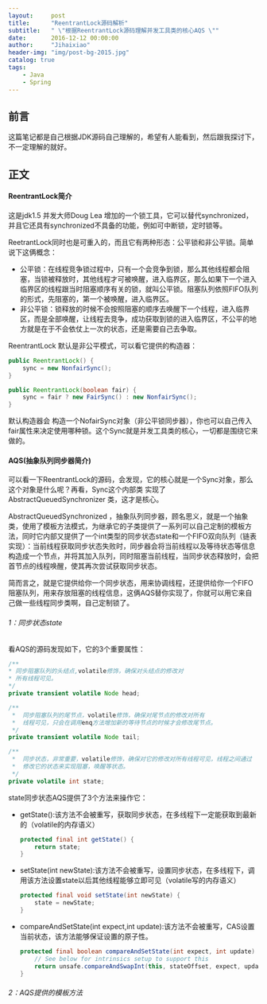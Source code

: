 ```yaml
---
layout:     post
title:      "ReentrantLock源码解析"
subtitle:   " \"根据ReentrantLock源码理解并发工具类的核心AQS \""
date:       2016-12-12 00:00:00
author:     "Jihaixiao"
header-img: "img/post-bg-2015.jpg"
catalog: true
tags:
    - Java
    - Spring
---
```





## 前言

这篇笔记都是自己根据JDK源码自己理解的，希望有人能看到，然后跟我探讨下，不一定理解的就好。

## 正文

#### ReentrantLock简介

这是jdk1.5 并发大师Doug Lea 增加的一个锁工具，它可以替代synchronized，并且它还具有synchronized不具备的功能，例如可中断锁，定时锁等。

ReetrantLock同时也是可重入的，而且它有两种形态：公平锁和非公平锁。简单说下这俩概念：

- 公平锁：在线程竞争锁过程中，只有一个会竞争到锁，那么其他线程都会阻塞，当锁被释放时，其他线程才可被唤醒，进入临界区，那么如果下一个进入临界区的线程跟当时阻塞顺序有关的锁，就叫公平锁。阻塞队列依照FIFO队列的形式，先阻塞的，第一个被唤醒，进入临界区。
- 非公平锁：锁释放的时候不会按照阻塞的顺序去唤醒下一个线程，进入临界区，而是全部唤醒，让线程去竞争，成功获取到锁的进入临界区，不公平的地方就是在于不会依仗上一次的状态，还是需要自己去争取。

ReentrantLock 默认是非公平模式，可以看它提供的构造器：

```java
public ReentrantLock() {
    sync = new NonfairSync();
}

public ReentrantLock(boolean fair) {
    sync = fair ? new FairSync() : new NonfairSync();
}
```

默认构造器会 构造一个NofairSync对象（非公平锁同步器），你也可以自己传入fair属性来决定使用哪种锁。这个Sync就是并发工具类的核心，一切都是围绕它来做的。

#### AQS(抽象队列同步器简介)

可以看一下ReentrantLock的源码，会发现，它的核心就是一个Sync对象，那么这个对象是什么呢？再看，Sync这个内部类 实现了AbstractQueuedSynchronizer 类，这才是核心。

AbstractQueuedSynchronized ，抽象队列同步器，顾名思义，就是一个抽象类，使用了模板方法模式，为继承它的子类提供了一系列可以自己定制的模板方法，同时它内部又提供了一个int类型的同步状态state和一个FIFO双向队列（链表实现）：当前线程获取同步状态失败时，同步器会将当前线程以及等待状态等信息构造成一个节点，并将其加入队列，同时阻塞当前线程，当同步状态释放时，会把首节点的线程唤醒，使其再次尝试获取同步状态。

简而言之，就是它提供给你一个同步状态，用来协调线程，还提供给你一个FIFO阻塞队列，用来存放阻塞的线程信息，这俩AQS替你实现了，你就可以用它来自己做一些线程同步类啊，自己定制锁了。

###### 1：同步状态state

看AQS的源码发现如下，它的3个重要属性：

```java
/**
* 同步阻塞队列的头结点,volatile修饰，确保对头结点的修改对
* 所有线程可见。
*/
private transient volatile Node head;

/**
 *	同步阻塞队列的尾节点，volatile修饰，确保对尾节点的修改对所有
 * 	线程可见，只会在调用enq方法增加新的等待节点的时候才会修改尾节点。
 */
private transient volatile Node tail;

/**
 * 	同步状态，非常重要，volatile修饰，确保对它的修改对所有线程可见，线程之间通过
 *	修改它的状态来实现阻塞，唤醒等状态。
 */
private volatile int state;
```

state同步状态AQS提供了3个方法来操作它：

* getState():该方法不会被重写，获取同步状态，在多线程下一定能获取到最新的（volatile的内存语义）

  ```java
  protected final int getState() {
      return state;
  }
  ```

* setState(int newState):该方法不会被重写，设置同步状态，在多线程下，调用该方法设置state以后其他线程能够立即可见（volatile写的内存语义）

  ```java
  protected final void setState(int newState) {
      state = newState;
  }
  ```

* compareAndSetState(int expect,int update):该方法不会被重写，CAS设置当前状态，该方法能够保证设置的原子性。

  ```java
  protected final boolean compareAndSetState(int expect, int update) {
      // See below for intrinsics setup to support this
      return unsafe.compareAndSwapInt(this, stateOffset, expect, update);
  }
  ```

###### 2：AQS提供的模板方法

